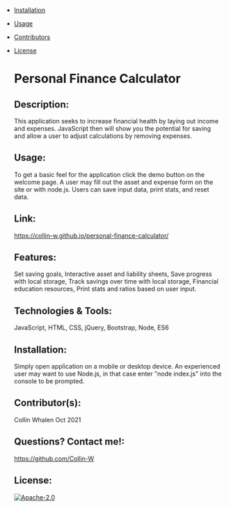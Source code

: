 * [Installation](#installation)
* [Usage](#usage)
* [Contributors](#contributors)
* [License](#license)
  
  # Personal Finance Calculator

  ## Description: 
    This application seeks to increase financial health by laying out income and expenses. JavaScript then will show you the potential for saving and allow a user to adjust calculations by removing expenses.

  ## Usage:
    To get a basic feel for the application click the demo button on the welcome page. A user may fill out the asset and expense form on the site or with node.js. Users can save input data, print stats, and reset data.

  ## Link: 
    https://collin-w.github.io/personal-finance-calculator/

  ## Features:
    Set saving goals, Interactive asset and liability sheets, Save progress with local storage, Track savings over time with local storage, Financial education resources, Print stats and ratios based on user input.

  ## Technologies & Tools:
    JavaScript, HTML, CSS, jQuery, Bootstrap, Node, ES6
    
  ## Installation:
    Simply open application on a mobile or desktop device. An experienced user may want to use Node.js, in that case enter "node index.js" into the console to be prompted.

  ## Contributor(s):
    Collin Whalen Oct 2021 

  ## Questions? Contact me!:
  https://github.com/Collin-W

  ## License:
    [![Apache-2.0](https://img.shields.io/badge/Apache-License-blue.svg)](https://opensource.org/licenses/Apache-2.0)

